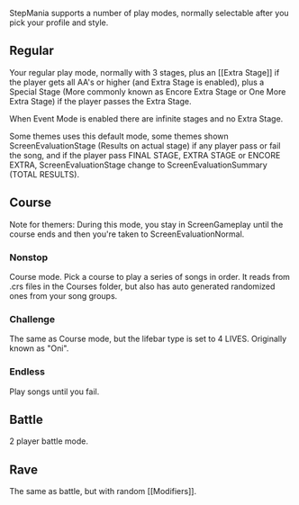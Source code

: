 StepMania supports a number of play modes, normally selectable after you pick your profile and style.

## Regular
Your regular play mode, normally with 3 stages, plus an [[Extra Stage]] if the player gets all AA's or higher (and Extra Stage is enabled), plus a Special Stage (More commonly known as Encore Extra Stage or One More Extra Stage) if the player passes the Extra Stage.

When Event Mode is enabled there are infinite stages and no Extra Stage.

Some themes uses this default mode, some themes shown ScreenEvaluationStage (Results on actual stage) if any player pass or fail the song, and if the player pass FINAL STAGE, EXTRA STAGE or ENCORE EXTRA, ScreenEvaluationStage change to ScreenEvaluationSummary (TOTAL RESULTS).

## Course
Note for themers: During this mode, you stay in ScreenGameplay until the course ends and then you're taken to ScreenEvaluationNormal.

### Nonstop
Course mode. Pick a course to play a series of songs in order. It reads from .crs files in the Courses folder, but also has auto generated randomized ones from your song groups.

### Challenge
The same as Course mode, but the lifebar type is set to 4 LIVES. Originally known as "Oni".

### Endless
Play songs until you fail.

## Battle
2 player battle mode.

## Rave
The same as battle, but with random [[Modifiers]].